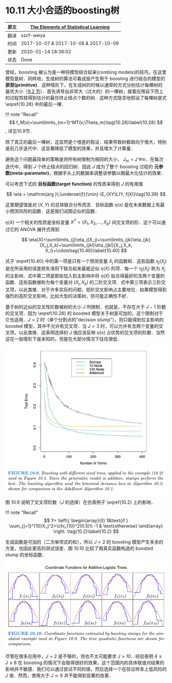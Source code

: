 # 10.11 大小合适的boosting树

| 原文   | [The Elements of Statistical Learning](https://web.stanford.edu/~hastie/ElemStatLearn/printings/ESLII_print12.pdf) |
| ---- | ---------------------------------------- |
| 翻译   | szcf-weiya                               |
| 时间   | 2017-10-07 & 2017-10-08  &   2017-10-09                           |
| 更新   | 2020-01-14 18:36:02                               |
| 状态 | Done|

曾经，boosting 被认为是一种将模型结合起来(combing models)的技巧，在这里模型是树．同样地，生成树的算法可看成是产生用于 boosting 进行结合的模型的 **原型(primitive)**．这种情形下，在生成树的时候以通常的方式分别估计每棵树的最优大小（[9.2 节](9.2-Tree-Based-Methods/index.html)）．首先诱导出非常大（过大的）的一棵树，接着应用自下而上的过程剪枝得到估计的最优终止结点个数的树．这种方式隐含地假设了每棵树是式 \eqref{10.28} 中的最后一棵．

!!! note "Recall"
    $$
    f_M(x)=\sum\limits_{m=1}^MT(x;\Theta_m)\tag{10.28}\label{10.28}
    $$, 详见10.9节．

除了真正的最后一棵树，这显然是个很差的假设．结果导致树都趋向于很大，特别是前几步迭代中．这显著降低了模型的效果，并且增大了计算量．

避免这个问题最简单的策略是将所有树限制为相同的大小， $J_m=J\;\forall m$．在每次迭代中，得到 $J$ 个终止结点的回归树．因此 $J$ 成为了整个 boosting 过程的 **元参数(meta-parameter)**，根据手头上的数据来调整该参数以期最大化估计的效果．

可以考虑下式的 **目标函数(target function)** 的性质来得到 $J$ 的有用值

$$
\eta = \mathrm{arg }\;\underset{f}{\min} \E_{XY}L(Y, f(X))\tag{10.39}
$$

这里期望值是对 $(X,Y)$ 的总体联合分布而言．目标函数 $\eta(x)$ 是在未来数据上有最小预测风险的函数．这是我们试图近似的函数．

$\eta(X)$ 一个相关的性质是坐标变量 $X^T=(X_1,X_2,\ldots, X_p)$ 间交叉项的阶．这个可以通过它的 ANOVA 展开式得到

$$
\eta(X)=\sum\limits_{j}\eta_j(X_j)+\sum\limits_{jk}\eta_{jk}(X_j,X_k)+\sum\limits_{jkl}\eta_{jkl}(X_j,X_k, X_l)+\cdots\tag{10.40}\label{10.40}
$$

式子 \eqref{10.40} 中的第一项是只有一个预测变量 $X_j$ 的函数和．这些函数 $\eta_j(X_j)$ 是在所采用的误差损失准则下联合起来最能近似 $\eta(X)$ 的项．每一个 $\eta_j(X_j)$ 称为 $X_j$ 的主影响．式中第二项是那些加入到主影响中将 $\eta(X)$ 拟合得最好的含两个变量的函数．这些函数被称为每个变量对 $(X_j,X_k)$ 的二阶交叉项．式中第三项表示三阶交叉项，以此类推．对于许多实际的问题，低阶交叉影响占主要地位．如果模型得到强烈的高阶交叉影响，比如大型的决策树，则可能正确性不好．

基于树的近似的交叉性阶数被树的大小 $J$ 所限制．也就是，不存在大于 $J-1$ 阶数的交叉项．因为 \eqref{10.28} 的 boosted 模型关于树是可加的，这个限制对于它也适用．$J=2$ 时（单个分割点的“decision stump”），则只能得到仅主影响的 boosted 模型，其中不允许有交叉项．当 $J=3$ 时，可以允许有含两个变量的交叉项，以此类推．这表明选择的 $J$ 值应该反映 $\eta(x)$ 占优势的交叉项的阶数．当然这在一般情形下是未知的，但是在大部分情况下往往很低．

![](../img/10/fig10.9.png)

图 10.9 说明了交叉项阶数（$J$ 的选择）在仿真例子 \eqref{10.2} 上的影响．

!!! note "Recall"
    $$
    Y=
    \left\{
    \begin{array}{ll}
    1&\text{if } \sum_{j=1}^{10}X_j^2>\chi_{10}^2(0.5)\\
    -1 & \text{otherwise}
    \end{array}
    \right.
    \tag{10.2}\label{10.2}
    $$

生成函数是可加的（二次单项式的和），所以 $J>2$ 的 boosting 模型产生多余的方差，也因此更高的测试误差．图 10.10 比较了用真实函数构造的 boosted stump 的坐标函数．

![](../img/10/fig10.10.png)

尽管在很多应用中，$J=2$ 是不够的，但也不太可能要求 $J>10$．经验表明 $4\le J\le 8$ 在 boosting 的情况下会取得很好的效果，这个范围内的具体取值对结果的影响并不敏感．我们可以通过尝试不同的值，然后选择一个在验证样本上低风险的 $J$ 值．然而，使用大于 $J\simeq 6$ 并不能得到显著的改善．
